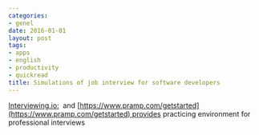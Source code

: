 ```yaml
---
categories:
- genel
date: 2016-01-01
layout: post
tags:
- apps
- english
- productivity
- quickread
title: Simulations of job interview for software developers
---
```


[Interviewing.io:](http://interviewing.io/)  and [https://www.pramp.com/getstarted](https://www.pramp.com/getstarted) provides practicing environment for professional interviews
